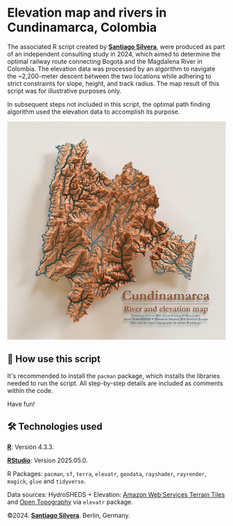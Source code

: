 # Elevation map and rivers in Cundinamarca, Colombia

The associated R script created by **[Santiago Silvera](https://github.com/ssilveram)**, were produced as part of an independent consulting study in 2024, which aimed to determine the optimal railway route connecting Bogotá and the Magdalena River in Colombia. The elevation data was processed by an algorithm to navigate the ~2,200-meter descent between the two locations while adhering to strict constraints for slope, height, and track radius. The map result of this script was for illustrative purposes only.

In subsequent steps not included in this script, the optimal path finding algorithm used the elevation data to accomplish its purpose.

![Elevation and rivers map of Cundinamarca, Colombia.png](assets/Elevation_and_Rivers_Map.png)


## 🚀 How use this script

It's recommended to install the `pacman` package, which installs the libraries needed to run the script. All step-by-step details are included as comments within the code.

Have fun!

## 🛠️ Technologies used

**[R](https://cran.rstudio.com/)**: Versión 4.3.3.

**[RStudio](https://posit.co/download/rstudio-desktop/)**: Version 2025.05.0.

R Packages: `pacman`, `sf`, `terra`, `elevatr`, `geodata`, `rayshader`, `rayrender`, `magick`, `glue` and `tidyverse`.

Data sources: HydroSHEDS + Elevation: [Amazon Web Services Terrain Tiles](https://registry.opendata.aws/terrain-tiles/) and [Open Topography](https://opentopography.org/) via `elevatr` package.

©2024. **[Santiago Silvera](https://github.com/ssilveram)**. Berlin, Germany.
